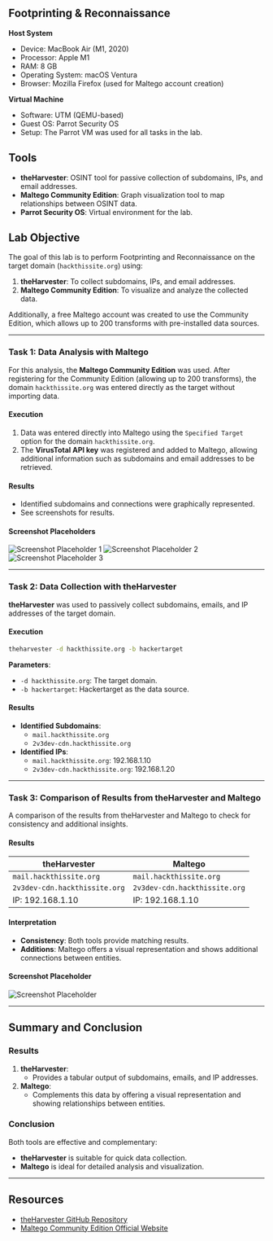 
## Footprinting & Reconnaissance

**Host System**

- Device: MacBook Air (M1, 2020)
- Processor: Apple M1
- RAM: 8 GB
- Operating System: macOS Ventura
- Browser: Mozilla Firefox (used for Maltego account creation)

**Virtual Machine**

- Software: UTM (QEMU-based)
- Guest OS: Parrot Security OS
- Setup: The Parrot VM was used for all tasks in the lab.

## Tools

- **theHarvester**: OSINT tool for passive collection of subdomains, IPs, and email addresses.
- **Maltego Community Edition**: Graph visualization tool to map relationships between OSINT data.
- **Parrot Security OS**: Virtual environment for the lab.

## Lab Objective

The goal of this lab is to perform Footprinting and Reconnaissance on the target domain (`hackthissite.org`) using:
1. **theHarvester**: To collect subdomains, IPs, and email addresses.
2. **Maltego Community Edition**: To visualize and analyze the collected data.

Additionally, a free Maltego account was created to use the Community Edition, which allows up to 200 transforms with pre-installed data sources.

---

### Task 1: Data Analysis with Maltego

For this analysis, the **Maltego Community Edition** was used. After registering for the Community Edition (allowing up to 200 transforms), the domain `hackthissite.org` was entered directly as the target without importing data.

#### Execution

1. Data was entered directly into Maltego using the `Specified Target` option for the domain `hackthissite.org`.
2. The **VirusTotal API key** was registered and added to Maltego, allowing additional information such as subdomains and email addresses to be retrieved.

#### Results

- Identified subdomains and connections were graphically represented.
- See screenshots for results.

#### Screenshot Placeholders

![Screenshot Placeholder 1](URL_TO_SCREENSHOT_1)
![Screenshot Placeholder 2](URL_TO_SCREENSHOT_2)
![Screenshot Placeholder 3](URL_TO_SCREENSHOT_3)

---

### Task 2: Data Collection with theHarvester

**theHarvester** was used to passively collect subdomains, emails, and IP addresses of the target domain.

#### Execution

```bash
theharvester -d hackthissite.org -b hackertarget
```

**Parameters**:
- `-d hackthissite.org`: The target domain.
- `-b hackertarget`: Hackertarget as the data source.

#### Results

- **Identified Subdomains**:
  - `mail.hackthissite.org`
  - `2v3dev-cdn.hackthissite.org`
- **Identified IPs**:
  - `mail.hackthissite.org`: 192.168.1.10
  - `2v3dev-cdn.hackthissite.org`: 192.168.1.20

---

### Task 3: Comparison of Results from theHarvester and Maltego

A comparison of the results from theHarvester and Maltego to check for consistency and additional insights.

#### Results

| theHarvester              | Maltego                  |
|---------------------------|--------------------------|
| `mail.hackthissite.org`   | `mail.hackthissite.org`  |
| `2v3dev-cdn.hackthissite.org` | `2v3dev-cdn.hackthissite.org` |
| IP: 192.168.1.10          | IP: 192.168.1.10        |

#### Interpretation

- **Consistency**: Both tools provide matching results.
- **Additions**: Maltego offers a visual representation and shows additional connections between entities.

#### Screenshot Placeholder

![Screenshot Placeholder](URL_TO_SCREENSHOT_4)

---

## Summary and Conclusion

### Results

1. **theHarvester**:
   - Provides a tabular output of subdomains, emails, and IP addresses.
2. **Maltego**:
   - Complements this data by offering a visual representation and showing relationships between entities.

### Conclusion

Both tools are effective and complementary:
- **theHarvester** is suitable for quick data collection.
- **Maltego** is ideal for detailed analysis and visualization.

---

## Resources

- [theHarvester GitHub Repository](https://github.com/laramies/theHarvester)
- [Maltego Community Edition Official Website](https://www.maltego.com)
